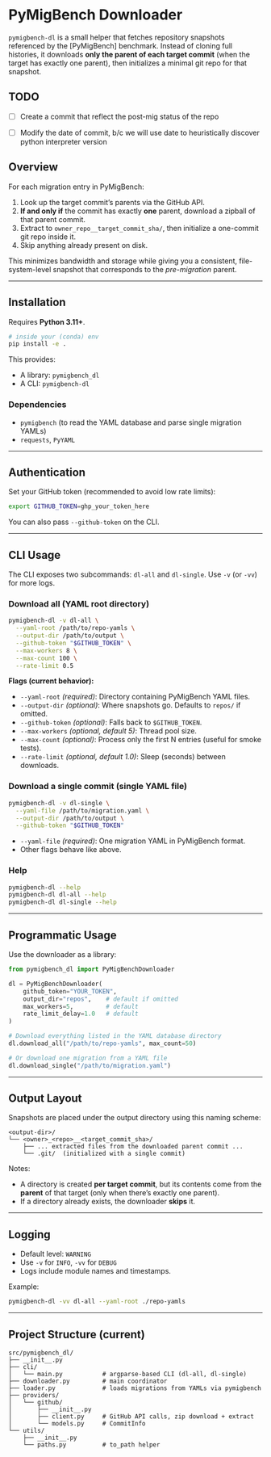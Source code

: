 # PyMigBench Downloader

`pymigbench-dl` is a small helper that fetches repository snapshots referenced by the [PyMigBench] benchmark.
Instead of cloning full histories, it downloads **only the parent of each target commit** (when the target has exactly one parent), then initializes a minimal git repo for that snapshot.

## TODO

* [ ] Create a commit that reflect the post-mig status of the repo

* [ ] Modify the date of commit, b/c we will use date to heuristically discover python interpreter version

## Overview

For each migration entry in PyMigBench:

1. Look up the target commit’s parents via the GitHub API.
2. **If and only if** the commit has exactly **one** parent, download a zipball of that parent commit.
3. Extract to `owner_repo__target_commit_sha/`, then initialize a one-commit git repo inside it.
4. Skip anything already present on disk.

This minimizes bandwidth and storage while giving you a consistent, file-system-level snapshot that corresponds to the *pre-migration* parent.

---

## Installation

Requires **Python 3.11+**.

```bash
# inside your (conda) env
pip install -e .
```

This provides:

* A library: `pymigbench_dl`
* A CLI: `pymigbench-dl`

### Dependencies

* `pymigbench` (to read the YAML database and parse single migration YAMLs)
* `requests`, `PyYAML`

---

## Authentication

Set your GitHub token (recommended to avoid low rate limits):

```bash
export GITHUB_TOKEN=ghp_your_token_here
```

You can also pass `--github-token` on the CLI.

---

## CLI Usage

The CLI exposes two subcommands: `dl-all` and `dl-single`. Use `-v` (or `-vv`) for more logs.

### Download all (YAML root directory)

```bash
pymigbench-dl -v dl-all \
  --yaml-root /path/to/repo-yamls \
  --output-dir /path/to/output \
  --github-token "$GITHUB_TOKEN" \
  --max-workers 8 \
  --max-count 100 \
  --rate-limit 0.5
```

**Flags (current behavior):**

* `--yaml-root` *(required)*: Directory containing PyMigBench YAML files.
* `--output-dir` *(optional)*: Where snapshots go. Defaults to `repos/` if omitted.
* `--github-token` *(optional)*: Falls back to `$GITHUB_TOKEN`.
* `--max-workers` *(optional, default 5)*: Thread pool size.
* `--max-count` *(optional)*: Process only the first N entries (useful for smoke tests).
* `--rate-limit` *(optional, default 1.0)*: Sleep (seconds) between downloads.

### Download a single commit (single YAML file)

```bash
pymigbench-dl -v dl-single \
  --yaml-file /path/to/migration.yaml \
  --output-dir /path/to/output \
  --github-token "$GITHUB_TOKEN"
```

* `--yaml-file` *(required)*: One migration YAML in PyMigBench format.
* Other flags behave like above.

### Help

```bash
pymigbench-dl --help
pymigbench-dl dl-all --help
pymigbench-dl dl-single --help
```

---

## Programmatic Usage

Use the downloader as a library:

```python
from pymigbench_dl import PyMigBenchDownloader

dl = PyMigBenchDownloader(
    github_token="YOUR_TOKEN",
    output_dir="repos",    # default if omitted
    max_workers=5,         # default
    rate_limit_delay=1.0   # default
)

# Download everything listed in the YAML database directory
dl.download_all("/path/to/repo-yamls", max_count=50)

# Or download one migration from a YAML file
dl.download_single("/path/to/migration.yaml")
```

---

## Output Layout

Snapshots are placed under the output directory using this naming scheme:

```
<output-dir>/
└── <owner>_<repo>__<target_commit_sha>/
    ├── ... extracted files from the downloaded parent commit ...
    └── .git/  (initialized with a single commit)
```

Notes:

* A directory is created **per target commit**, but its contents come from the **parent** of that target (only when there’s exactly one parent).
* If a directory already exists, the downloader **skips** it.

---

## Logging

* Default level: `WARNING`
* Use `-v` for `INFO`, `-vv` for `DEBUG`
* Logs include module names and timestamps.

Example:

```bash
pymigbench-dl -vv dl-all --yaml-root ./repo-yamls
```

---

## Project Structure (current)

```
src/pymigbench_dl/
├── __init__.py
├── cli/
│   └── main.py           # argparse-based CLI (dl-all, dl-single)
├── downloader.py         # main coordinator
├── loader.py             # loads migrations from YAMLs via pymigbench
├── providers/
│   └── github/
│       ├── __init__.py
│       ├── client.py     # GitHub API calls, zip download + extract
│       └── models.py     # CommitInfo
└── utils/
    ├── __init__.py
    └── paths.py          # to_path helper
```

